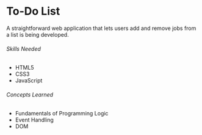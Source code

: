 # To-Do List
 
A straightforward web application that lets users add and remove jobs from a list is being developed.

###### Skills Needed
- HTML5
- CSS3
- JavaScript

###### Concepts Learned
- Fundamentals of Programming Logic
- Event Handling
- DOM
